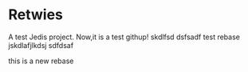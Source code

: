 # Retwies
A test Jedis project.
Now,it is a test githup!
skdlfsd
dsfsadf
test rebase
jskdlafjlkdsj
sdfdsaf

this is a new rebase
~~~~~~~~~~~~~~~~~~~~~~~~~~



